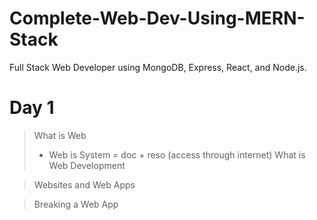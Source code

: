 # Complete-Web-Dev-Using-MERN-Stack
Full Stack Web Developer using MongoDB, Express, React, and Node.js.

# Day 1
> What is Web
>* Web is System = doc + reso (access through internet)
> What is Web Development

> Websites and Web Apps

> Breaking a Web App
